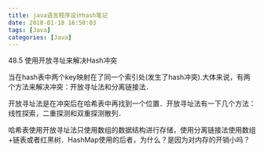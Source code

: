 ```yaml
---
title: java语言程序设计hash笔记
date: 2018-01-18 16:50:03
tags: [Java]
categories: [Java]
---
```


<!-- Hash方法冲突以后，解决冲突的方法， -->
48.5 使用开放寻址来解决Hash冲突

当在hash表中两个key映射在了同一个索引处(发生了hash冲突).大体来说，有两个方法来解决冲突：开放寻址法和分离链接法．

开放寻址法是在冲突后在哈希表中再找到一个位置．开放寻址法有一下几个方法：线性探索，二重探测和双重探测散列．

哈希表使用开放寻址法只使用数组的数据结构进行存储，使用分离链接法使用数组+链表或者红黑树．HashMap使用的后者，为什么？是因为对内存的开销小吗？
